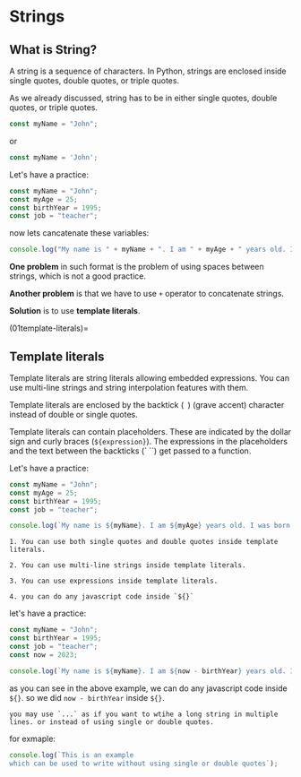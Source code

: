 # Strings 

## What is String?

A string is a sequence of characters. In Python, strings are enclosed inside single quotes, double quotes, or triple quotes. 

As we already discussed, string has to be in either single quotes, double quotes, or triple quotes. 

```JavaScript
const myName = "John";
```

or

```JavaScript
const myName = 'John';
```

Let's have a practice:

```JavaScript
const myName = "John";
const myAge = 25;
const birthYear = 1995;
const job = "teacher";
```

now lets cancatenate these variables:

```JavaScript
console.log("My name is " + myName + ". I am " + myAge + " years old. I was born in " + birthYear + ". I am a " + job + ".");
```

**One problem** in such format is the problem of using spaces between strings, which is not a good practice.

**Another problem** is that we have to use `+` operator to concatenate strings.

**Solution** is to use **template literals**.

(01template-literals)=
## Template literals

Template literals are string literals allowing embedded expressions. You can use multi-line strings and string interpolation features with them.

Template literals are enclosed by the backtick (` `) (grave accent) character instead of double or single quotes.

Template literals can contain placeholders. These are indicated by the dollar sign and curly braces (`${expression}`). The expressions in the placeholders and the text between the backticks (` ``) get passed to a function.

Let's have a practice:

```JavaScript
const myName = "John";
const myAge = 25;
const birthYear = 1995;
const job = "teacher";

console.log(`My name is ${myName}. I am ${myAge} years old. I was born in ${birthYear}. I am a ${job}.`);
```

```{note}
1. You can use both single quotes and double quotes inside template literals.

2. You can use multi-line strings inside template literals.

3. You can use expressions inside template literals.

4. you can do any javascript code inside `${}`
```

let's have a practice:

```JavaScript
const myName = "John";
const birthYear = 1995;
const job = "teacher";
const now = 2023;

console.log(`My name is ${myName}. I am ${now - birthYear} years old. I was born in ${birthYear}. I am a ${job}.`);
```

as you can see in the above example, we can do any javascript code inside `${}`. so we did `now - birthYear` inside `${}`.

```{note}
you may use `...` as if you want to wtihe a long string in multiple lines. or instead of using single or double quotes.
```

for exmaple:

```JavaScript
console.log(`This is an example
which can be used to write without using single or double quotes`);
```

